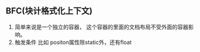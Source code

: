 <!--
 * @Description: 更改前请留下你的姓名
 * @Author: Tokyo
 * @Date: 2021-10-21 11:57:59
 * @LastEditTime: 2021-10-21 11:57:59
 * @LastEditors: Tokyo
 * @FilePath: /Accumulate/css/BFC.md
-->
## BFC(块计格式化上下文)
1. 简单来说是一个独立的容器， 这个容器的里面的文档布局不受外面的容器影响。
2. 触发条件 比如 positon属性除static外，还有float